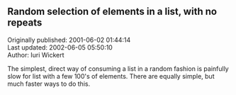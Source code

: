 ## Random selection of elements in a list, with no repeats  
Originally published: 2001-06-02 01:44:14  
Last updated: 2002-06-05 05:50:10  
Author: Iuri Wickert  
  
The simplest, direct way of consuming a list in a random fashion is painfully
slow for list with a few 100's of elements. There are equally simple, but much
faster ways to do this.